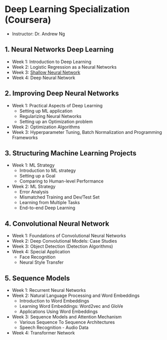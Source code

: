 # Deep Learning Specialization (Coursera)
* Instructor: Dr. Andrew Ng

## 1. Neural Networks Deep Learning
* Week 1: Introduction to Deep Learning
* Week 2: Logistic Regression as a Neural Networks
* Week 3: [Shallow Neural Network](https://github.com/HyunjyungOh/Deep-Learning-Specialization/files/13312139/C1_W3.pdf)
* Week 4: Deep Neural Network

## 2. Improving Deep Neural Networks
* Week 1: Practical Aspects of Deep Learning
  * Setting up ML application
  * Regularizing Neural Networks
  * Setting up an Optimization problem
* Week 2: Optimization Algorithms
* Week 3: Hyperparameter Tuning, Batch Normalization and Programming Frameworks
  
## 3. Structuring Machine Learning Projects
* Week 1: ML Strategy
  * Introduction to ML strategy
  * Setting up a Goal
  * Comparing to Human-level Performance
* Week 2: ML Strategy
  * Error Analysis
  * Mismatched Training and Dev/Test Set
  * Learning from Multiple Tasks
  * End-to-end Deep Learning
    
## 4. Convolutional Neural Network
* Week 1: Foundations of Convolutional Neural Networks
* Week 2: Deep Convolutional Models: Case Studies
* Week 3: Object Detection (Detection Algorithms)
* Week 4: Special Application
  *  Face Recognition
  *  Neural Style Transfer
    
## 5. Sequence Models
* Week 1: Recurrent Neural Networks
* Week 2: Natural Language Processing and Word Embeddings
  * Introduction to Word Embeddings
  * Learning Word Embeddings: Word2vec and GloVe
  * Applications Using Word Embeddings
* Week 3: Sequence Models and Attention Mechanism
  * Various Sequence To Sequence Architectures
  * Speech Recognition - Audio Data
* Week 4: Transformer Network
